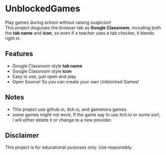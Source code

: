 # UnblockedGames

Play games during school without raising suspicion!  
This project disguises the browser tab as **Google Classroom**, including both the **tab name** and **icon**, so even if a teacher uses a tab checker, it blends right in.

## Features
- Google Classroom style **tab name**
- Google Classroom style **icon**
- Easy to use, just open and play
- Open Source! So you can create your own Unblocked Games!

## Notes
- This project use github.io, itch.io, and gamenora games.
- some games might not work, If the game say to use itch.io or some sort, I will either delete it or change to a new provider.

## Disclaimer
This project is for educational purposes only. Use responsibly.
